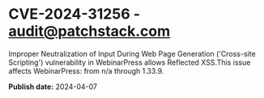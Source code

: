 # CVE-2024-31256 - audit@patchstack.com

Improper Neutralization of Input During Web Page Generation ('Cross-site Scripting') vulnerability in WebinarPress allows Reflected XSS.This issue affects WebinarPress: from n/a through 1.33.9.



**Publish date:** 2024-04-07
